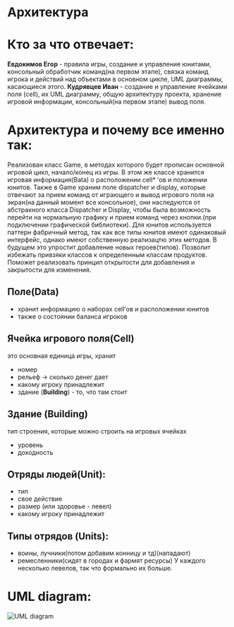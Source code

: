  # Архитектура
Кто за что отвечает: 
===================
**Евдокимов Егор** - правила игры, создание и управление юнитами, консольный обработчик команд(на первом этапе), связка команд игрока и действий над объектами в основном цикле, UML диаграммы, касающиеся этого. 
**Кудрявцев Иван** - создание и управление ячейками поля (cell), их UML диаграмму, общую архитектуру проекта, хранение игровой информации, консольный(на первом этапе) вывод поля.

Архитектура и почему все именно так:
==============================
Реализован класс Game, в методах которого будет прописан основной игровой цикл, начало/конец из игры. В этом же классе хранится игровая информация(Вata) о расположении cell* ’ов и положении юнитов.
Также в Game храним поле dispatcher и display, которые отвечают за прием команд от играющего и вывод игрового поля на экран(на данный момент все консольное), они наследуются от абстракного класса Dispatcher и Display, чтобы была возможность перейти на нормальную графику и прием команд через кнопки.(при подключении графической библиотеки). 
Для юнитов используется паттерн фабричный метод, так как все типы юнитов имеют одинаковый интерфейс, однако имеют собственную реализацтю этих методов. В будущем это упростит добавление новых героев(типов). Позволит избежать привзяки классов к определенным классам продуктов.  Поможет реализовать принцип открытости для добавления и закрытости для изменения.

Поле(Data)
-----------------
- хранит информацию о наборах cell’ов и расположении юнитов
- также о состоянии баланса игроков

Ячейка игрового поля(Cell)
-----------------------
это основная единица игры, хранит
- номер
- рельеф -> сколько денег дает
- какому игроку принадлежит
- здание (**Building**) - то, что там стоит

Здание (Building)
------------------
тип строения, которые можно строить на игровых ячейках
- уровень
- доходность

Отряды людей(Unit):
-----------------------
- тип
- свое действие 
- размер (или здоровье - левел) 
- какому игроку принадлежит

Типы отрядов (Units):
--------------------------------
- воины, лучники(потом добавим конницу и тд)(нападают) 
- ремесленники(сидят в городах и фармят ресурсы)
У каждого несколько левелов, так что формально их больше.


UML diagram:
=============================
![UML diagram](https://psv4.userapi.com/c856328/u172548857/docs/d10/b75d02e9110b/MinersArchersWhite160px.png?extra=oDeGumd8QZH5NGtUtqN6ej0x3yTxI6VErgWCqiz52cGFLBETwSGQ5Cx1mnwobF1GCwTklsY7Hh8HsTHCaY3fFkY6k98p7l0TalIwoV_AZHr96P4resbhoi14vDupjgFJIxhUNXRnh42NNjECb1SpDlQQ)
